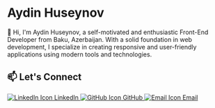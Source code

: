 <body>
  <div>
    <h1>Aydin Huseynov</h1>
    <p>
      👋 Hi, I'm Aydin Huseynov, a self-motivated and enthusiastic Front-End Developer from Baku, Azerbaijan. 
      With a solid foundation in web development, I specialize in creating responsive and user-friendly applications 
      using modern tools and technologies.
    </p>

  <div>
      <h2>📫 Let's Connect</h2>
      <div>
        <a href="https://www.linkedin.com/in/ayd%C4%B1nh%C3%BCseynov/" target="_blank">
          <img src="https://img.icons8.com/color/20/000000/linkedin.png" alt="LinkedIn Icon" /> LinkedIn
        </a>
        <a href="https://github.com/aydinhuseynov" target="_blank">
          <img src="https://img.icons8.com/ios-glyphs/20/000000/github.png" alt="GitHub Icon" /> GitHub
        </a>
        <a href="mailto:aydinhuseynov.dev@gmail.com">
          <img src="https://img.icons8.com/color/20/000000/gmail.png" alt="Email Icon" /> Email
        </a>
      </div>
    </div>
  </div>
</body>
